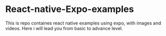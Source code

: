 # React-native-Expo-examples
This is repo containes react native examples using expo, with images and videos. Here i will lead you from basic to advance level.

